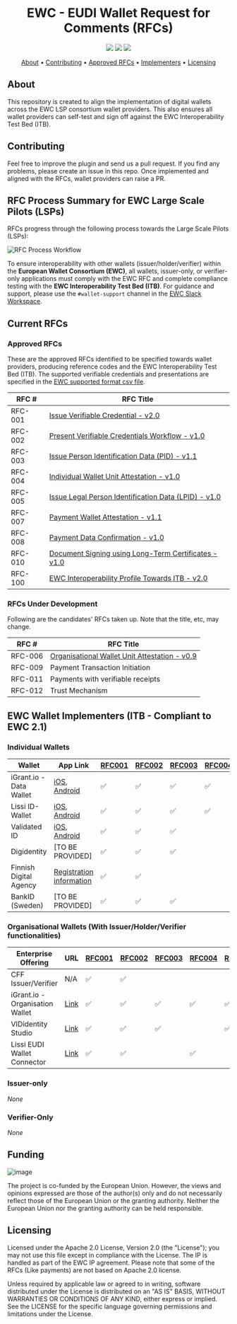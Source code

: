 <h1 align="center">
    EWC - EUDI Wallet Request for Comments (RFCs)
</h1>

<p align="center">
    <a href="/../../commits/" title="Last Commit"><img src="https://img.shields.io/github/last-commit/EWC-consortium/eudi-wallet-rfcs?style=flat"></a>
    <a href="/../../issues" title="Open Issues"><img src="https://img.shields.io/github/issues/EWC-consortium/eudi-wallet-rfcs?style=flat"></a>
    <a href="./LICENSE" title="License"><img src="https://img.shields.io/badge/License-Apache%202.0-yellowgreen?style=flat"></a>
</p>

<p align="center">
  <a href="#about">About</a> •
  <a href="#contributing">Contributing</a> •
  <a href="#approved-rfcs">Approved RFCs</a> •
  <a href="#ewc-wallet-implementers-itb---compliant-to-ewc-21">Implementers</a> •
  <a href="#licensing">Licensing</a>
</p>

## About

This repository is created to align the implementation of digital wallets across the EWC LSP consortium wallet providers. This also ensures all wallet providers can self-test and sign off against the EWC Interoperability Test Bed (ITB).

## Contributing

Feel free to improve the plugin and send us a pull request. If you find any problems, please create an issue in this repo. Once implemented and aligned with the RFCs, wallet providers can raise a PR.

## RFC Process Summary for EWC Large Scale Pilots (LSPs)

RFCs progress through the following process towards the Large Scale Pilots (LSPs):

![RFC Process Workflow](https://github.com/user-attachments/assets/5fc6cf87-9364-47bc-8666-8817b07779df)

To ensure interoperability with other wallets (issuer/holder/verifier) within the **European Wallet Consortium (EWC)**, all wallets, issuer-only, or verifier-only applications must comply with the EWC RFC and complete compliance testing with the **EWC Interoperability Test Bed (ITB)**. For guidance and support, please use the `#wallet-support` channel in the [EWC Slack Workspace](https://eudigitaliden-gax7504.slack.com/archives/C063LNT4L4R).

## Current RFCs

### Approved RFCs

These are the approved RFCs identified to be specified towards wallet providers, producing reference codes and the EWC Interoperability Test Bed (ITB). The supported verifiable credentials and presentations are specified in the [EWC supported format csv file](https://github.com/EWC-consortium/eudi-wallet-rfcs/blob/main/ewc-supported-formats.csv).

| **RFC #** | **RFC Title**                                                                                                |
| --------- | ------------------------------------------------------------------------------------------------------------ |
| RFC-001   | [Issue Verifiable Credential - v2.0](ewc-rfc001-issue-verifiable-credential.md)                              |
| RFC-002   | [Present Verifiable Credentials Workflow - v1.0](ewc-rfc002-present-verifiable-credentials.md)               |
| RFC-003   | [Issue Person Identification Data (PID) - v1.1](ewc-rfc003-issue-person-identification-data.md)              |
| RFC-004   | [Individual Wallet Unit Attestation - v1.0](ewc-rfc004-individual-wallet-attestation.md)                     |
| RFC-005   | [Issue Legal Person Identification Data (LPID) - v1.0](ewc-rfc005-issue-legal-person-identification-data.md) |
| RFC-007   | [Payment Wallet Attestation - v1.1](payment-rfcs/ewc-rfc007-payment-wallet-attestation.md)                   |
| RFC-008   | [Payment Data Confirmation - v1.0](payment-rfcs/ewc-rfc008-payment-data-confirmation.md)                     |
| RFC-010   | [Document Signing using Long-Term Certificates - v1.0](ewc-rfc010-long-term-certifice-qes-creation.md)       |
| RFC-100   | [EWC Interoperability Profile Towards ITB - v2.0](ewc-rfc100-interoperability-profile-towards-itb-v1.0.md)   |

### RFCs Under Development

Following are the candidates' RFCs taken up. Note that the title, etc, may change.

| **RFC #** | **RFC Title**                                                                                          |
| --------- | ------------------------------------------------------------------------------------------------------ |
| RFC-006   | [Organisational Wallet Unit Attestation - v0.9](/ewc-rfc006-organisational-wallet-unit-attestation.md) |
| RFC-009   | Payment Transaction Initiation                                                                         |
| RFC-011   | Payments with verifiable receipts                                                                      |
| RFC-012   | Trust Mechanism                                                                                        |

## EWC Wallet Implementers (ITB - Compliant to EWC 2.1)

### Individual Wallets

| Wallet                  | App Link                                                                                                                                                    | [RFC001](ewc-rfc001-issue-verifiable-credential.md) | [RFC002](ewc-rfc002-present-verifiable-credentials.md) | [RFC003](ewc-rfc003-issue-person-identification-data.md) | [RFC004](ewc-rfc004-individual-wallet-attestation.md) | [RFC005](ewc-rfc005-issue-legal-person-identification-data.md) | [RFC007](payment-rfcs/ewc-rfc007-payment-wallet-attestation.md) | [RFC100](ewc-rfc100-interoperability-profile-towards-itb-v1.0.md) |
| ----------------------- | ----------------------------------------------------------------------------------------------------------------------------------------------------------- | --------------------------------------------------- | ------------------------------------------------------ | -------------------------------------------------------- | ----------------------------------------------------- | -------------------------------------------------------------- | --------------------------------------------------------------- | ----------------------------------------------------------------- |
| iGrant.io - Data Wallet | [iOS](https://apple.co/2Mz9nJp), [Android](https://play.google.com/store/apps/details?id=io.igrant.mobileagent)                                             | ✅                                                   | ✅                                                      | ✅                                                        | ✅                                                     | ✅                                                              | ✅                                                               | ✅                                                                 |
| Lissi ID-Wallet         | [iOS](https://testflight.apple.com/join/9AWbZISv), [Android](https://play.google.com/store/apps/details?id=io.lissi.mobile.android.beta)                    | ✅                                                   | ✅                                                      | ✅                                                        | ✅                                                     |                                                                | ✅                                                               | ✅                                                                 |
| Validated ID            | [iOS](https://apps.apple.com/us/app/id-wallet-lsp/id6504026408), [Android](https://play.google.com/store/apps/details?id=com.vididentity.wallet.lsp)        | ✅                                                   | ✅                                                      | ✅                                                        |                                                       | ✅                                                              |                                                                 | ✅                                                                 |
| Digidentity             | [TO BE PROVIDED]                                                                                                                                            | ✅                                                   | ✅                                                      | ✅                                                        |                                                       |                                                                |                                                                | ✅                                                                 |
| Finnish Digital Agency  | [Registration information](https://wiki.dvv.fi/spaces/EDI/pages/311075054/Esimerkkisovelluksen+testaaminen+Testing+the+EUDI+Wallet+Demo+mobile+application) | ✅                                                   | ✅                                                      |                                                           |                                                       |                                                                |                                                                 | ✅                                                                 |
| BankID (Sweden)         | [TO BE PROVIDED]                                                                                                                                            | ✅                                                   | ✅                                                      | ✅                                                        |                                                       |                                                                | ✅                                                               | ✅                                                                 |


### Organisational Wallets (With Issuer/Holder/Verifier functionalities)

| Enterprise Offering             | URL                                                             | [RFC001](ewc-rfc001-issue-verifiable-credential.md) | [RFC002](ewc-rfc002-present-verifiable-credentials.md) | [RFC003](ewc-rfc003-issue-person-identification-data.md) | [RFC004](ewc-rfc004-individual-wallet-attestation.md) | [RFC005](ewc-rfc005-issue-legal-person-identification-data.md) | [RFC007](payment-rfcs/ewc-rfc007-payment-wallet-attestation.md) | [RFC100](ewc-rfc100-interoperability-profile-towards-itb-v1.0.md) |
| ------------------------------- | --------------------------------------------------------------- | --------------------------------------------------- | ------------------------------------------------------ | -------------------------------------------------------- | ----------------------------------------------------- | -------------------------------------------------------------- | --------------------------------------------------------------- | ----------------------------------------------------------------- |
| CFF Issuer/Verifier             | N/A                                                             | ✅                                                   | ✅                                                      |                                                          |                                                       |                                                                |                                                                 |                                                                   |
| iGrant.io - Organisation Wallet | [Link](https://docs.igrant.io)                                  | ✅                                                   | ✅                                                      | ✅                                                        | ✅                                                     | ✅                                                              | ✅                                                               | ✅                                                                 |
| VIDidentity Studio              | [Link](https://docs.vidchain.net/docs/Components/vidcredential) | ✅                                                   | ✅                                                      | ✅                                                        |                                                       | ✅                                                              |                                                                 | ✅                                                                 |
| Lissi EUDI Wallet Connector     | [Link](https://www.lissi.id/eudi-wallet-connector)              | ✅                                                   | ✅                                                      |                                                          | ✅                                                     |                                                                | ✅                                                               | ✅                                                                 |

### Issuer-only

_None_

### Verifier-Only

_None_

## Funding

![image](https://github.com/EWC-consortium/ewc-wiki/assets/455274/1ac9b4e3-06b9-4c3c-a2af-ec5fbf584517)

The project is co-funded by the European Union. However, the views and opinions expressed are those of the author(s) only and do not necessarily reflect those of the European Union or the granting authority. Neither the European Union nor the granting authority can be held responsible.

## Licensing

Licensed under the Apache 2.0 License, Version 2.0 (the "License"); you may not use this file except in compliance with the License. The IP is handled as part of the EWC IP agreement. Please note that some of the RFCs (Like payments) are not based on Apache 2.0 license.

Unless required by applicable law or agreed to in writing, software distributed under the License is distributed on an "AS IS" BASIS, WITHOUT WARRANTIES OR CONDITIONS OF ANY KIND, either express or implied. See the LICENSE for the specific language governing permissions and limitations under the License.
